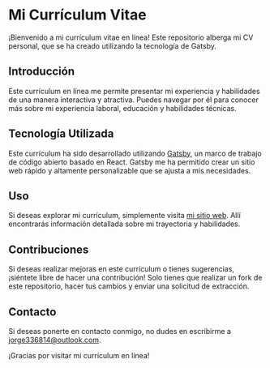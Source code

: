 # Mi Currículum Vitae

¡Bienvenido a mi currículum vitae en línea! Este repositorio alberga mi CV personal, que se ha creado utilizando la tecnología de Gatsby.

## Introducción

Este currículum en línea me permite presentar mi experiencia y habilidades de una manera interactiva y atractiva. Puedes navegar por él para conocer más sobre mi experiencia laboral, educación y habilidades técnicas.

## Tecnología Utilizada

Este currículum ha sido desarrollado utilizando [Gatsby](https://www.gatsbyjs.com/), un marco de trabajo de código abierto basado en React. Gatsby me ha permitido crear un sitio web rápido y altamente personalizable que se ajusta a mis necesidades.

## Uso

Si deseas explorar mi currículum, simplemente visita [mi sitio web](URL_DEL_SITIO). Allí encontrarás información detallada sobre mi trayectoria y habilidades.

## Contribuciones

Si deseas realizar mejoras en este currículum o tienes sugerencias, ¡siéntete libre de hacer una contribución! Solo tienes que realizar un fork de este repositorio, hacer tus cambios y enviar una solicitud de extracción.

## Contacto

Si deseas ponerte en contacto conmigo, no dudes en escribirme a [jorge336814@outlook.com](mailto:jorge336814@outlook.com).

¡Gracias por visitar mi currículum en línea!

